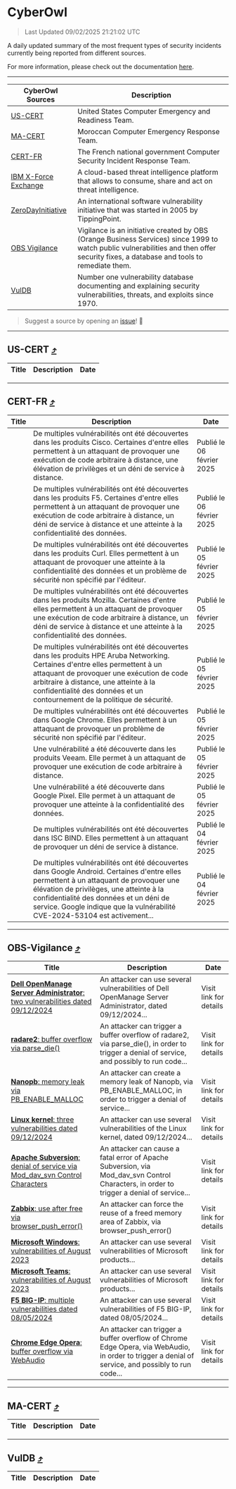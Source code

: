
 <div id='top'></div>

# CyberOwl

 > Last Updated 09/02/2025 21:21:02 UTC
 
 A daily updated summary of the most frequent types of security incidents currently being reported from different sources.
 
 For more information, please check out the documentation [here](./docs/README.md).
 
 ---
 |CyberOwl Sources|Description|
 |---|---|
 |[US-CERT](#us-cert-arrow_heading_up)|United States Computer Emergency and Readiness Team.|
 |[MA-CERT](#ma-cert-arrow_heading_up)|Moroccan Computer Emergency Response Team.|
 |[CERT-FR](#cert-fr-arrow_heading_up)|The French national government Computer Security Incident Response Team.|
 |[IBM X-Force Exchange](#ibmcloud-arrow_heading_up)|A cloud-based threat intelligence platform that allows to consume, share and act on threat intelligence.|
 |[ZeroDayInitiative](#zerodayinitiative-arrow_heading_up)|An international software vulnerability initiative that was started in 2005 by TippingPoint.|
 |[OBS Vigilance](#obs-vigilance-arrow_heading_up)|Vigilance is an initiative created by OBS (Orange Business Services) since 1999 to watch public vulnerabilities and then offer security fixes, a database and tools to remediate them.|
 |[VulDB](#vuldb-arrow_heading_up)|Number one vulnerability database documenting and explaining security vulnerabilities, threats, and exploits since 1970.|
 
 > Suggest a source by opening an [issue](https://github.com/karimhabush/cyberowl/issues)! :raised_hands:
 ---

## US-CERT [:arrow_heading_up:](#cyberowl)

 |Title|Description|Date|
 |---|---|---|
 
 ---

## CERT-FR [:arrow_heading_up:](#cyberowl)

 |Title|Description|Date|
 |---|---|---|
 |[](https://www.cert.ssi.gouv.fr/avis/CERTFR-2025-AVI-0100/)|De multiples vulnérabilités ont été découvertes dans les produits Cisco. Certaines d'entre elles permettent à un attaquant de provoquer une exécution de code arbitraire à distance, une élévation de privilèges et un déni de service à distance.|Publié le 06 février 2025|
 |[](https://www.cert.ssi.gouv.fr/avis/CERTFR-2025-AVI-0099/)|De multiples vulnérabilités ont été découvertes dans les produits F5. Certaines d'entre elles permettent à un attaquant de provoquer une exécution de code arbitraire à distance, un déni de service à distance et une atteinte à la confidentialité des données.|Publié le 06 février 2025|
 |[](https://www.cert.ssi.gouv.fr/avis/CERTFR-2025-AVI-0098/)|De multiples vulnérabilités ont été découvertes dans les produits Curl. Elles permettent à un attaquant de provoquer une atteinte à la confidentialité des données et un problème de sécurité non spécifié par l'éditeur.|Publié le 05 février 2025|
 |[](https://www.cert.ssi.gouv.fr/avis/CERTFR-2025-AVI-0097/)|De multiples vulnérabilités ont été découvertes dans les produits Mozilla. Certaines d'entre elles permettent à un attaquant de provoquer une exécution de code arbitraire à distance, un déni de service à distance et une atteinte à la confidentialité des données.|Publié le 05 février 2025|
 |[](https://www.cert.ssi.gouv.fr/avis/CERTFR-2025-AVI-0096/)|De multiples vulnérabilités ont été découvertes dans les produits HPE Aruba Networking. Certaines d'entre elles permettent à un attaquant de provoquer une exécution de code arbitraire à distance, une atteinte à la confidentialité des données et un contournement de la politique de sécurité.|Publié le 05 février 2025|
 |[](https://www.cert.ssi.gouv.fr/avis/CERTFR-2025-AVI-0095/)|De multiples vulnérabilités ont été découvertes dans Google Chrome. Elles permettent à un attaquant de provoquer un problème de sécurité non spécifié par l'éditeur.|Publié le 05 février 2025|
 |[](https://www.cert.ssi.gouv.fr/avis/CERTFR-2025-AVI-0094/)|Une vulnérabilité a été découverte dans les produits Veeam. Elle permet à un attaquant de provoquer une exécution de code arbitraire à distance.|Publié le 05 février 2025|
 |[](https://www.cert.ssi.gouv.fr/avis/CERTFR-2025-AVI-0093/)|Une vulnérabilité a été découverte dans Google Pixel. Elle permet à un attaquant de provoquer une atteinte à la confidentialité des données.|Publié le 05 février 2025|
 |[](https://www.cert.ssi.gouv.fr/avis/CERTFR-2025-AVI-0092/)|De multiples vulnérabilités ont été découvertes dans ISC BIND. Elles permettent à un attaquant de provoquer un déni de service à distance.|Publié le 04 février 2025|
 |[](https://www.cert.ssi.gouv.fr/avis/CERTFR-2025-AVI-0091/)|De multiples vulnérabilités ont été découvertes dans Google Android. Certaines d'entre elles permettent à un attaquant de provoquer une élévation de privilèges, une atteinte à la confidentialité des données et un déni de service. Google indique que la vulnérabilité CVE-2024-53104 est activement...|Publié le 04 février 2025|
 
 ---

## OBS-Vigilance [:arrow_heading_up:](#cyberowl)

 |Title|Description|Date|
 |---|---|---|
 |[<a href="https://vigilance.fr/vulnerability/Dell-OpenManage-Server-Administrator-two-vulnerabilities-dated-09-12-2024-45836" class="noirorange"><b>Dell OpenManage Server Administrator</b>: two vulnerabilities dated 09/12/2024</a>](https://vigilance.fr/vulnerability/Dell-OpenManage-Server-Administrator-two-vulnerabilities-dated-09-12-2024-45836)|An attacker can use several vulnerabilities of Dell OpenManage Server Administrator, dated 09/12/2024...|Visit link for details|
 |[<a href="https://vigilance.fr/vulnerability/radare2-buffer-overflow-via-parse-die-45835" class="noirorange"><b>radare2</b>: buffer overflow via parse_die()</a>](https://vigilance.fr/vulnerability/radare2-buffer-overflow-via-parse-die-45835)|An attacker can trigger a buffer overflow of radare2, via parse_die(), in order to trigger a denial of service, and possibly to run code...|Visit link for details|
 |[<a href="https://vigilance.fr/vulnerability/Nanopb-memory-leak-via-PB-ENABLE-MALLOC-45834" class="noirorange"><b>Nanopb</b>: memory leak via PB_ENABLE_MALLOC</a>](https://vigilance.fr/vulnerability/Nanopb-memory-leak-via-PB-ENABLE-MALLOC-45834)|An attacker can create a memory leak of Nanopb, via PB_ENABLE_MALLOC, in order to trigger a denial of service...|Visit link for details|
 |[<a href="https://vigilance.fr/vulnerability/Linux-kernel-three-vulnerabilities-dated-09-12-2024-45833" class="noirorange"><b>Linux kernel</b>: three vulnerabilities dated 09/12/2024</a>](https://vigilance.fr/vulnerability/Linux-kernel-three-vulnerabilities-dated-09-12-2024-45833)|An attacker can use several vulnerabilities of the Linux kernel, dated 09/12/2024...|Visit link for details|
 |[<a href="https://vigilance.fr/vulnerability/Apache-Subversion-denial-of-service-via-Mod-dav-svn-Control-Characters-45832" class="noirorange"><b>Apache Subversion</b>: denial of service via Mod_dav_svn Control Characters</a>](https://vigilance.fr/vulnerability/Apache-Subversion-denial-of-service-via-Mod-dav-svn-Control-Characters-45832)|An attacker can cause a fatal error of Apache Subversion, via Mod_dav_svn Control Characters, in order to trigger a denial of service...|Visit link for details|
 |[<a href="https://vigilance.fr/vulnerability/Zabbix-use-after-free-via-browser-push-error-45831" class="noirorange"><b>Zabbix</b>: use after free via browser_push_error()</a>](https://vigilance.fr/vulnerability/Zabbix-use-after-free-via-browser-push-error-45831)|An attacker can force the reuse of a freed memory area of Zabbix, via browser_push_error()|Visit link for details|
 |[<a href="https://vigilance.fr/vulnerability/Microsoft-Windows-vulnerabilities-of-August-2023-41974" class="noirorange"><b>Microsoft Windows</b>: vulnerabilities of August 2023</a>](https://vigilance.fr/vulnerability/Microsoft-Windows-vulnerabilities-of-August-2023-41974)|An attacker can use several vulnerabilities of Microsoft products...|Visit link for details|
 |[<a href="https://vigilance.fr/vulnerability/Microsoft-Teams-vulnerabilities-of-August-2023-41973" class="noirorange"><b>Microsoft Teams</b>: vulnerabilities of August 2023</a>](https://vigilance.fr/vulnerability/Microsoft-Teams-vulnerabilities-of-August-2023-41973)|An attacker can use several vulnerabilities of Microsoft products...|Visit link for details|
 |[<a href="https://vigilance.fr/vulnerability/F5-BIG-IP-multiple-vulnerabilities-dated-08-05-2024-44228" class="noirorange"><b>F5 BIG-IP</b>: multiple vulnerabilities dated 08/05/2024</a>](https://vigilance.fr/vulnerability/F5-BIG-IP-multiple-vulnerabilities-dated-08-05-2024-44228)|An attacker can use several vulnerabilities of F5 BIG-IP, dated 08/05/2024...|Visit link for details|
 |[<a href="https://vigilance.fr/vulnerability/Chrome-Edge-Opera-buffer-overflow-via-WebAudio-44225" class="noirorange"><b>Chrome  Edge  Opera</b>: buffer overflow via WebAudio</a>](https://vigilance.fr/vulnerability/Chrome-Edge-Opera-buffer-overflow-via-WebAudio-44225)|An attacker can trigger a buffer overflow of Chrome  Edge  Opera, via WebAudio, in order to trigger a denial of service, and possibly to run code...|Visit link for details|
 
 ---

## MA-CERT [:arrow_heading_up:](#cyberowl)

 |Title|Description|Date|
 |---|---|---|
 
 ---

## VulDB [:arrow_heading_up:](#cyberowl)

 |Title|Description|Date|
 |---|---|---|
 